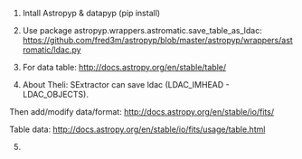 1. Intall Astropyp & datapyp (pip install)

2. Use package astropyp.wrappers.astromatic.save_table_as_ldac: https://github.com/fred3m/astropyp/blob/master/astropyp/wrappers/astromatic/ldac.py

3. For data table: http://docs.astropy.org/en/stable/table/

4. About Theli: SExtractor can save ldac (LDAC_IMHEAD - LDAC_OBJECTS).

Then add/modify data/format: http://docs.astropy.org/en/stable/io/fits/

Table data: http://docs.astropy.org/en/stable/io/fits/usage/table.html

5. 
